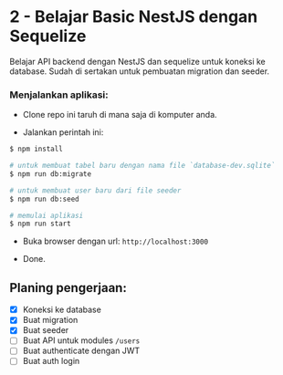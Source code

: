 # 2 - Belajar Basic NestJS dengan Sequelize

Belajar API backend dengan NestJS dan sequelize untuk koneksi ke database. Sudah di sertakan untuk pembuatan migration dan seeder.

### Menjalankan aplikasi:

- Clone repo ini taruh di mana saja di komputer anda.

- Jalankan perintah ini:

```bash
$ npm install

# untuk membuat tabel baru dengan nama file `database-dev.sqlite`
$ npm run db:migrate

# untuk membuat user baru dari file seeder
$ npm run db:seed

# memulai aplikasi
$ npm run start
```

- Buka browser dengan url: `http://localhost:3000`

- Done.

## Planing pengerjaan:

- [x] Koneksi ke database
- [x] Buat migration
- [x] Buat seeder
- [ ] Buat API untuk modules `/users`
- [ ] Buat authenticate dengan JWT
- [ ] Buat auth login
